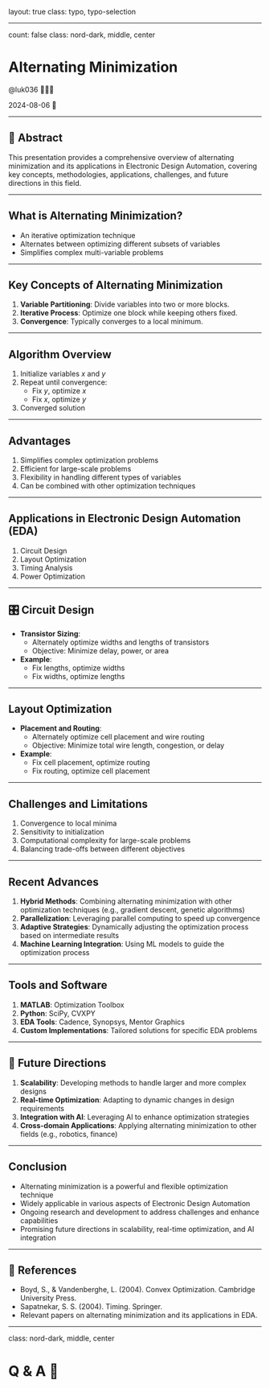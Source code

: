 layout: true
class: typo, typo-selection

---

count: false
class: nord-dark, middle, center

# Alternating Minimization

@luk036 👨🏻‍🏫

2024-08-06 📅

---

## 📝 Abstract

This presentation provides a comprehensive overview of alternating minimization and its applications in Electronic Design Automation, covering key concepts, methodologies, applications, challenges, and future directions in this field.

---
## What is Alternating Minimization?

- An iterative optimization technique
- Alternates between optimizing different subsets of variables
- Simplifies complex multi-variable problems

---

## Key Concepts of Alternating Minimization

1. **Variable Partitioning**: Divide variables into two or more blocks.
2. **Iterative Process**: Optimize one block while keeping others fixed.
3. **Convergence**: Typically converges to a local minimum.

---

## Algorithm Overview

1. Initialize variables $x$ and $y$
2. Repeat until convergence:
   - Fix $y$, optimize $x$
   - Fix $x$, optimize $y$
3. Converged solution

---

## Advantages

1. Simplifies complex optimization problems
2. Efficient for large-scale problems
3. Flexibility in handling different types of variables
4. Can be combined with other optimization techniques

---

## Applications in Electronic Design Automation (EDA)

1. Circuit Design
2. Layout Optimization
3. Timing Analysis
4. Power Optimization

---

## 🎛️ Circuit Design

- **Transistor Sizing**:
  - Alternately optimize widths and lengths of transistors
  - Objective: Minimize delay, power, or area
- **Example**:
  - Fix lengths, optimize widths
  - Fix widths, optimize lengths

---

## Layout Optimization

- **Placement and Routing**:
  - Alternately optimize cell placement and wire routing
  - Objective: Minimize total wire length, congestion, or delay
- **Example**:
  - Fix cell placement, optimize routing
  - Fix routing, optimize cell placement

---

## Challenges and Limitations

1. Convergence to local minima
2. Sensitivity to initialization
3. Computational complexity for large-scale problems
4. Balancing trade-offs between different objectives

---

## Recent Advances

1. **Hybrid Methods**: Combining alternating minimization with other optimization techniques (e.g., gradient descent, genetic algorithms)
2. **Parallelization**: Leveraging parallel computing to speed up convergence
3. **Adaptive Strategies**: Dynamically adjusting the optimization process based on intermediate results
4. **Machine Learning Integration**: Using ML models to guide the optimization process

---

## Tools and Software

1. **MATLAB**: Optimization Toolbox
2. **Python**: SciPy, CVXPY
3. **EDA Tools**: Cadence, Synopsys, Mentor Graphics
4. **Custom Implementations**: Tailored solutions for specific EDA problems

---

## 🔮 Future Directions

1. **Scalability**: Developing methods to handle larger and more complex designs
2. **Real-time Optimization**: Adapting to dynamic changes in design requirements
3. **Integration with AI**: Leveraging AI to enhance optimization strategies
4. **Cross-domain Applications**: Applying alternating minimization to other fields (e.g., robotics, finance)

---

## Conclusion

- Alternating minimization is a powerful and flexible optimization technique
- Widely applicable in various aspects of Electronic Design Automation
- Ongoing research and development to address challenges and enhance capabilities
- Promising future directions in scalability, real-time optimization, and AI integration

---

## 📑 References

- Boyd, S., & Vandenberghe, L. (2004). Convex Optimization. Cambridge University Press.
- Sapatnekar, S. S. (2004). Timing. Springer.
- Relevant papers on alternating minimization and its applications in EDA.

---

class: nord-dark, middle, center

# Q & A 🙋
